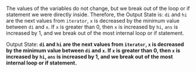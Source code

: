 The values of the variables do not change, but we break out of the loop or if statement we were directly inside. Therefore, the Output State is: `di` and `hi` are the next values from `iterator`, `x` is decreased by the minimum value between `di` and `x`. If `x` is greater than 0, then `x` is increased by `hi`, `ans` is increased by 1, and we break out of the most internal loop or if statement.

Output State: **`di` and `hi` are the next values from `iterator`, `x` is decreased by the minimum value between `di` and `x`. If `x` is greater than 0, then `x` is increased by `hi`, `ans` is increased by 1, and we break out of the most internal loop or if statement.**